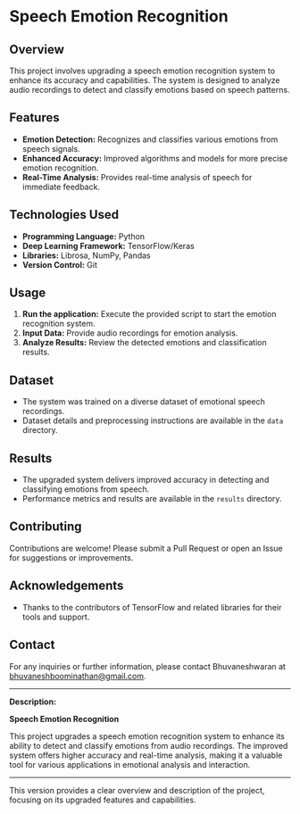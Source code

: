 
# **Speech Emotion Recognition**

## **Overview**

This project involves upgrading a speech emotion recognition system to enhance its accuracy and capabilities. The system is designed to analyze audio recordings to detect and classify emotions based on speech patterns.

## **Features**

- **Emotion Detection:** Recognizes and classifies various emotions from speech signals.
- **Enhanced Accuracy:** Improved algorithms and models for more precise emotion recognition.
- **Real-Time Analysis:** Provides real-time analysis of speech for immediate feedback.

## **Technologies Used**

- **Programming Language:** Python
- **Deep Learning Framework:** TensorFlow/Keras
- **Libraries:** Librosa, NumPy, Pandas
- **Version Control:** Git

## **Usage**

1. **Run the application:** Execute the provided script to start the emotion recognition system.
2. **Input Data:** Provide audio recordings for emotion analysis.
3. **Analyze Results:** Review the detected emotions and classification results.

## **Dataset**

- The system was trained on a diverse dataset of emotional speech recordings.
- Dataset details and preprocessing instructions are available in the `data` directory.

## **Results**

- The upgraded system delivers improved accuracy in detecting and classifying emotions from speech.
- Performance metrics and results are available in the `results` directory.

## **Contributing**

Contributions are welcome! Please submit a Pull Request or open an Issue for suggestions or improvements.

## **Acknowledgements**

- Thanks to the contributors of TensorFlow and related libraries for their tools and support.

## **Contact**

For any inquiries or further information, please contact Bhuvaneshwaran at bhuvaneshboominathan@gmail.com.

---

**Description:**

**Speech Emotion Recognition**

This project upgrades a speech emotion recognition system to enhance its ability to detect and classify emotions from audio recordings. The improved system offers higher accuracy and real-time analysis, making it a valuable tool for various applications in emotional analysis and interaction.

---

This version provides a clear overview and description of the project, focusing on its upgraded features and capabilities.
